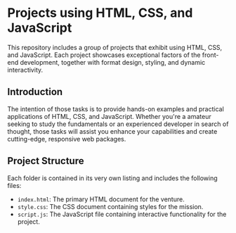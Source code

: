 # Projects using HTML, CSS, and JavaScript

This repository includes a group of projects that exhibit using HTML, CSS, and JavaScript. Each project showcases exceptional factors of the front-end development, together with format design, styling, and dynamic interactivity.

## Introduction

The intention of those tasks is to provide hands-on examples and practical applications of HTML, CSS, and JavaScript. Whether you're a amateur seeking to study the fundamentals or an experienced developer in search of thought, those tasks will assist you enhance your capabilities and create cutting-edge, responsive web packages.

## Project Structure

Each folder is contained in its very own listing and includes the following files:

- `index.html`: The primary HTML document for the venture.
- `style.css`: The CSS document containing styles for the mission.
- `script.js`: The JavaScript file containing interactive functionality for the project.